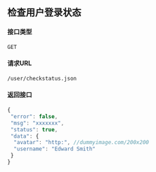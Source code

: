 ## 检查用户登录状态
#### 接口类型
	GET
#### 请求URL
	/user/checkstatus.json
#### 返回接口
```js
{
 "error": false,
 "msg": "xxxxxxx",
 "status": true,
 "data": {
  "avatar": "http:", //dummyimage.com/200x200
  "username": "Edward Smith"
 }
}
```